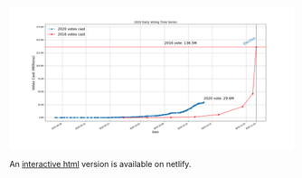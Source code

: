 ![Image](./2020_vs_2016_votes.png)

An [interactive html](https://trusting-hugle-9a5eb0.netlify.app/) version is available on netlify.